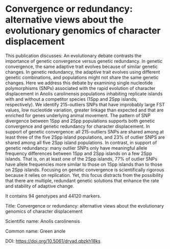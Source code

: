 # Convergence or redundancy: alternative views about the evolutionary genomics of character displacement

This publication discusses: An evolutionary debate contrasts the importance of genetic convergence versus genetic redundancy. In genetic convergence, the same adaptive trait evolves because of similar genetic changes. In genetic redundancy, the adaptive trait evolves using different genetic combinations, and populations might not share the same genetic changes. Here we address this debate by examining single nucleotide polymorphisms (SNPs) associated with the rapid evolution of character displacement in Anolis carolinensis populations inhabiting replicate islands with and without a competitor species (1Spp and 2Spp islands, respectively). We identify 215-outliers SNPs that have improbably large FST values, low nucleotide variation, greater linkage than expected and that are enriched for genes underlying animal movement. The pattern of SNP divergence between 1Spp and 2Spp populations supports both genetic convergence and genetic redundancy for character displacement. In support of genetic convergence: all 215-outliers SNPs are shared among at least three of the five 2Spp island populations, and 23% of outlier SNPS are shared among all five 2Spp island populations. In contrast, in support of genetic redundancy: many outlier SNPs only have meaningful allele frequency differences between 1Spp and 2Spp islands on a few 2Spp islands. That is, on at least one of the 2Spp islands, 77% of outlier SNPs have allele frequencies more similar to those on 1Spp islands than to those on 2Spp islands. Focusing on genetic convergence is scientifically rigorous because it relies on replication. Yet, this focus distracts from the possibility that there are multiple, redundant genetic solutions that enhance the rate and stability of adaptive change.

It contains 94 genotypes and 44120 markers.

Title: Convergence or redundancy: alternative views about the evolutionary genomics of character displacement

Scientific name: Anolis carolinensis

Common name: Green anole

DOI: https://doi.org/10.5061/dryad.qbzkh18ks


